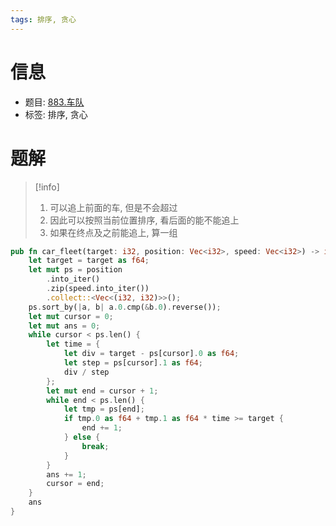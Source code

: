 ```yaml
---
tags: 排序, 贪心
---
```


# 信息
* 题目: [883.车队](https://leetcode.cn/problems/car-fleet/)
* 标签: 排序, 贪心

# 题解

> [!info]
> 1. 可以追上前面的车, 但是不会超过
> 2. 因此可以按照当前位置排序, 看后面的能不能追上
> 3. 如果在终点及之前能追上, 算一组

```rust
pub fn car_fleet(target: i32, position: Vec<i32>, speed: Vec<i32>) -> i32 {
    let target = target as f64;
    let mut ps = position
        .into_iter()
        .zip(speed.into_iter())
        .collect::<Vec<(i32, i32)>>();
    ps.sort_by(|a, b| a.0.cmp(&b.0).reverse());
    let mut cursor = 0;
    let mut ans = 0;
    while cursor < ps.len() {
        let time = {
            let div = target - ps[cursor].0 as f64;
            let step = ps[cursor].1 as f64;
            div / step
        };
        let mut end = cursor + 1;
        while end < ps.len() {
            let tmp = ps[end];
            if tmp.0 as f64 + tmp.1 as f64 * time >= target {
                end += 1;
            } else {
                break;
            }
        }
        ans += 1;
        cursor = end;
    }
    ans
}
```